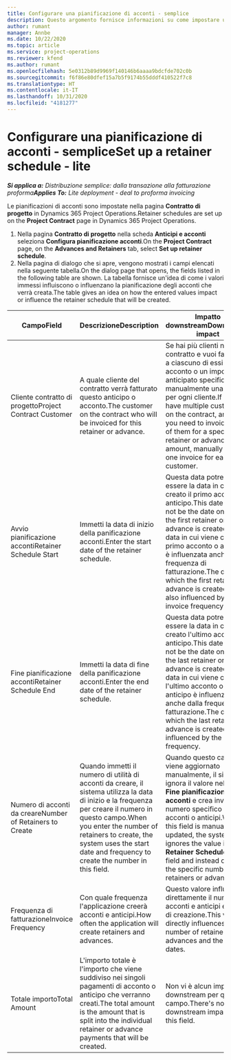 ```yaml
---
title: Configurare una pianificazione di acconti - semplice
description: Questo argomento fornisce informazioni su come impostare una pianificazione di acconti in Project Operations.
author: rumant
manager: Annbe
ms.date: 10/22/2020
ms.topic: article
ms.service: project-operations
ms.reviewer: kfend
ms.author: rumant
ms.openlocfilehash: 5e0312b89d9969f140146b6aaaa9bdcfde702c0b
ms.sourcegitcommit: f6f86e80dfef15a7b5f9174b55dddf410522f7c8
ms.translationtype: HT
ms.contentlocale: it-IT
ms.lasthandoff: 10/31/2020
ms.locfileid: "4181277"
---
```

# <a name="set-up-a-retainer-schedule---lite"></a><span data-ttu-id="b3421-103">Configurare una pianificazione di acconti - semplice</span><span class="sxs-lookup"><span data-stu-id="b3421-103">Set up a retainer schedule - lite</span></span>

<span data-ttu-id="b3421-104">_**Si applica a:** Distribuzione semplice: dalla transazione alla fatturazione proforma_</span><span class="sxs-lookup"><span data-stu-id="b3421-104">_**Applies To:** Lite deployment - deal to proforma invoicing_</span></span>

<span data-ttu-id="b3421-105">Le pianificazioni di acconti sono impostate nella pagina **Contratto di progetto** in Dynamics 365 Project Operations.</span><span class="sxs-lookup"><span data-stu-id="b3421-105">Retainer schedules are set up on the **Project Contract** page in Dynamics 365 Project Operations.</span></span>

1. <span data-ttu-id="b3421-106">Nella pagina **Contratto di progetto** nella scheda **Anticipi e acconti** seleziona **Configura pianificazione acconti**.</span><span class="sxs-lookup"><span data-stu-id="b3421-106">On the **Project Contract** page, on the **Advances and Retainers** tab, select **Set up retainer schedule**.</span></span>
2. <span data-ttu-id="b3421-107">Nella pagina di dialogo che si apre, vengono mostrati i campi elencati nella seguente tabella.</span><span class="sxs-lookup"><span data-stu-id="b3421-107">On the dialog page that opens, the fields listed in the following table are shown.</span></span> <span data-ttu-id="b3421-108">La tabella fornisce un'idea di come i valori immessi influiscono o influenzano la pianificazione degli acconti che verrà creata.</span><span class="sxs-lookup"><span data-stu-id="b3421-108">The table gives an idea on how the entered values impact or influence the retainer schedule that will be created.</span></span>

| <span data-ttu-id="b3421-109">Campo</span><span class="sxs-lookup"><span data-stu-id="b3421-109">Field</span></span> | <span data-ttu-id="b3421-110">Descrizione</span><span class="sxs-lookup"><span data-stu-id="b3421-110">Description</span></span> | <span data-ttu-id="b3421-111">Impatto downstream</span><span class="sxs-lookup"><span data-stu-id="b3421-111">Downstream impact</span></span> |
| --- | --- | --- |
| <span data-ttu-id="b3421-112">Cliente contratto di progetto</span><span class="sxs-lookup"><span data-stu-id="b3421-112">Project Contract Customer</span></span> | <span data-ttu-id="b3421-113">A quale cliente del contratto verrà fatturato questo anticipo o acconto.</span><span class="sxs-lookup"><span data-stu-id="b3421-113">The customer on the contract who will be invoiced for this retainer or advance.</span></span> | <span data-ttu-id="b3421-114">Se hai più clienti nel contratto e vuoi fatturare a ciascuno di essi un acconto o un importo anticipato specifico, crea manualmente una fattura per ogni cliente.</span><span class="sxs-lookup"><span data-stu-id="b3421-114">If you have multiple customers on the contract, and if you need to invoice each of them for a specific retainer or advance amount, manually create one invoice for each customer.</span></span> |
| <span data-ttu-id="b3421-115">Avvio pianificazione acconti</span><span class="sxs-lookup"><span data-stu-id="b3421-115">Retainer Schedule Start</span></span> | <span data-ttu-id="b3421-116">Immetti la data di inizio della panificazione acconti.</span><span class="sxs-lookup"><span data-stu-id="b3421-116">Enter the start date of the retainer schedule.</span></span> | <span data-ttu-id="b3421-117">Questa data potrebbe non essere la data in cui viene creato il primo acconto o anticipo.</span><span class="sxs-lookup"><span data-stu-id="b3421-117">This date may not be the date on which the first retainer or advance is created.</span></span> <span data-ttu-id="b3421-118">La data in cui viene creato il primo acconto o anticipo è influenzata anche dalla frequenza di fatturazione.</span><span class="sxs-lookup"><span data-stu-id="b3421-118">The date on which the first retainer or advance is created, is also influenced by the invoice frequency.</span></span> |
| <span data-ttu-id="b3421-119">Fine pianificazione acconti</span><span class="sxs-lookup"><span data-stu-id="b3421-119">Retainer Schedule End</span></span> | <span data-ttu-id="b3421-120">Immetti la data di fine della panificazione acconti.</span><span class="sxs-lookup"><span data-stu-id="b3421-120">Enter the end date of the retainer schedule.</span></span> | <span data-ttu-id="b3421-121">Questa data potrebbe non essere la data in cui viene creato l'ultimo acconto o anticipo.</span><span class="sxs-lookup"><span data-stu-id="b3421-121">This date may not be the date on which the last retainer or advance is created.</span></span> <span data-ttu-id="b3421-122">La data in cui viene creato l'ultimo acconto o anticipo è influenzata anche dalla frequenza di fatturazione.</span><span class="sxs-lookup"><span data-stu-id="b3421-122">The date on which the last retainer or advance is created is also influenced by the invoice frequency.</span></span> |
| <span data-ttu-id="b3421-123">Numero di acconti da creare</span><span class="sxs-lookup"><span data-stu-id="b3421-123">Number of Retainers to Create</span></span> | <span data-ttu-id="b3421-124">Quando immetti il numero di utilità di acconti da creare, il sistema utilizza la data di inizio e la frequenza per creare il numero in questo campo.</span><span class="sxs-lookup"><span data-stu-id="b3421-124">When you enter the number of retainers to create, the system uses the start date and frequency to create the number in this field.</span></span> | <span data-ttu-id="b3421-125">Quando questo campo viene aggiornato manualmente, il sistema ignora il valore nel campo **Fine pianificazione acconti** e crea invece il numero specifico di acconti o anticipi.</span><span class="sxs-lookup"><span data-stu-id="b3421-125">When this field is manually updated, the system ignores the value in the **Retainer Schedule End** field and instead creates the specific number of retainers or advances.</span></span> |
| <span data-ttu-id="b3421-126">Frequenza di fatturazione</span><span class="sxs-lookup"><span data-stu-id="b3421-126">Invoice Frequency</span></span> | <span data-ttu-id="b3421-127">Con quale frequenza l'applicazione creerà acconti e anticipi.</span><span class="sxs-lookup"><span data-stu-id="b3421-127">How often the application will create retainers and advances.</span></span> | <span data-ttu-id="b3421-128">Questo valore influenza direttamente il numero di acconti e anticipi e le date di creazione.</span><span class="sxs-lookup"><span data-stu-id="b3421-128">This value directly influences the number of retainers and advances and the created dates.</span></span> |
| <span data-ttu-id="b3421-129">Totale importo</span><span class="sxs-lookup"><span data-stu-id="b3421-129">Total Amount</span></span> | <span data-ttu-id="b3421-130">L'importo totale è l'importo che viene suddiviso nei singoli pagamenti di acconto o anticipo che verranno creati.</span><span class="sxs-lookup"><span data-stu-id="b3421-130">The total amount is the amount that is split into the individual retainer or advance payments that will be created.</span></span> | <span data-ttu-id="b3421-131">Non vi è alcun impatto downstream per questo campo.</span><span class="sxs-lookup"><span data-stu-id="b3421-131">There's no downstream impact for this field.</span></span> |
